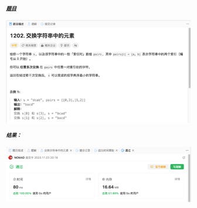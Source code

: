 ##### [题目](https://leetcode.cn/problems/smallest-string-with-swaps/description/)
![pic](img.png)
##### 结果：
![pic](result.png)